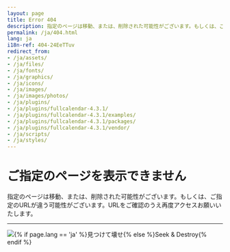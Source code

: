```yaml
---
layout: page
title: Error 404
description: 指定のページは移動、または、削除された可能性がございます。もしくは、ご指定のURLが違う可能性がございます。URLをご確認のうえ再度アクセスお願いいたします。
permalink: /ja/404.html
lang: ja
i18n-ref: 404-24EeTTuv
redirect_from:
- /ja/assets/
- /ja/files/
- /ja/fonts/
- /ja/graphics/
- /ja/icons/
- /ja/images/
- /ja/images/photos/
- /ja/plugins/
- /ja/plugins/fullcalendar-4.3.1/
- /ja/plugins/fullcalendar-4.3.1/examples/
- /ja/plugins/fullcalendar-4.3.1/packages/
- /ja/plugins/fullcalendar-4.3.1/vendor/
- /ja/scripts/
- /ja/styles/
---
```


# ご指定のページを表示できません

指定のページは移動、または、削除された可能性がございます。もしくは、ご指定のURLが違う可能性がございます。URLをご確認のうえ再度アクセスお願いいたします。

<hr>

<picture>
  <source type="image/webp" data-srcset="{{ site.url }}/images/404-24EeTTuv-godzilla.webp" class="img-fluid lazyload">
  <source type="image/jpeg" data-srcset="{{ site.url }}/images/404-24EeTTuv-godzilla.png" class="img-fluid lazyload">
  <img src="{{ site.url }}/images/404-24EeTTuv-godzilla.png" class="img-fluid lazyload" alt="{% if page.lang == 'ja' %}見つけて壊せ{% else %}Seek & Destroy{% endif %}">
</picture>
